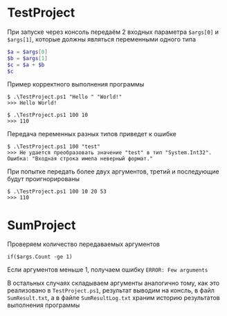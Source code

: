 # TestProject

При запуске через консоль передаём 2 входных параметра `$args[0]` и `$args[1]`, которые должны являться переменными одного типа

```PowerShell
$a = $args[0]
$b = $args[1]
$c = $a + $b
$c
```

Пример корректного выполнения программы

```PowerShall 
$ .\TestProject.ps1 "Hello " "World!"
>>> Hello World!
```


```PowerShall 
$ .\TestProject.ps1 100 10                                                                      
>>> 110
```

Передача переменных разных типов приведет к ошибке

```PowerShall 
$ .\TestProject.ps1 100 "test"
>>> Не удается преобразовать значение "test" в тип "System.Int32". Ошибка: "Входная строка имела неверный формат." 
```

При попытке передать более двух аргументов, третий и последующие будут проигнорированы

```PowerShall
$ .\TestProject.ps1 100 10 20 53
>>> 110 
```
# SumProject

Проверяем количество передаваемых аргументов
```
if($args.Count -ge 1)
```
Если аргументов меньше 1, получаем ошибку `ERROR: Few arguments`

В остальных случаях складываем аргументы аналогично тому, как это реализовано в `TestProject.ps1`, результат выводим на консль, в файл `SumResult.txt`, а в файле `SumResultLog.txt` храним историю результатов выполнения программы
